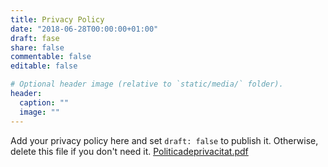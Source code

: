 ```yaml
---
title: Privacy Policy
date: "2018-06-28T00:00:00+01:00"
draft: fase
share: false
commentable: false
editable: false

# Optional header image (relative to `static/media/` folder).
header:
  caption: ""
  image: ""
---
```


Add your privacy policy here and set `draft: false` to publish it. Otherwise, delete this file if you don't need it.
[Politicadeprivacitat.pdf](https://github.com/judithpinto/SolPelvia_Lleida/files/13523834/Politicadeprivacitat.pdf)
